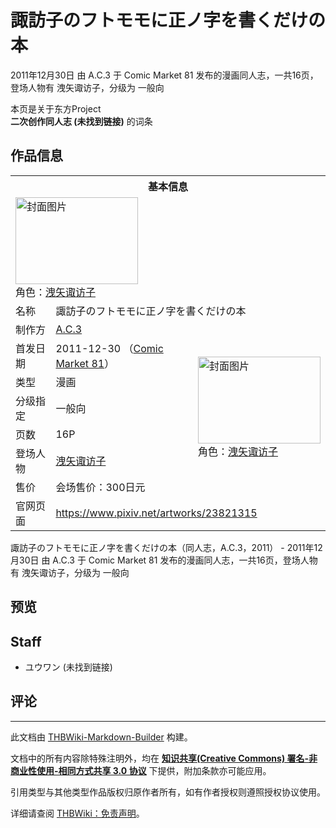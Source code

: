 # 諏訪子のフトモモに正ノ字を書くだけの本

<!-- source html: G:\repos\THBWiki-Markdown-Builder\THBWikiMarkdown\Temp\main\a\a1\ns0%3A%E8%AB%8F%E8%A8%AA%E5%AD%90%E3%81%AE%E3%83%95%E3%83%88%E3%83%A2%E3%83%A2%E3%81%AB%E6%AD%A3%E3%83%8E%E5%AD%97%E3%82%92%E6%9B%B8%E3%81%8F%E3%81%A0%E3%81%91%E3%81%AE%E6%9C%AC.html -->

2011年12月30日 由 A.C.3 于 Comic Market 81 发布的漫画同人志，一共16页，登场人物有 洩矢诹访子，分级为 一般向

本页是关于东方Project  
 **二次创作同人志 (未找到链接)** 的词条

## 作品信息

<table><tbody><tr><th colspan="3">基本信息</th></tr><tr><td class="cover-artwork-mobile" colspan="2"><a href="./文件-諏訪子のフトモモに正ノ字を書くだけの本封面.jpg.md" class="image" title="封面图片"><img alt="封面图片" src="https://upload.thwiki.cc/thumb/9/95/%E8%AB%8F%E8%A8%AA%E5%AD%90%E3%81%AE%E3%83%95%E3%83%88%E3%83%A2%E3%83%A2%E3%81%AB%E6%AD%A3%E3%83%8E%E5%AD%97%E3%82%92%E6%9B%B8%E3%81%8F%E3%81%A0%E3%81%91%E3%81%AE%E6%9C%AC%E5%B0%81%E9%9D%A2.jpg/196px-%E8%AB%8F%E8%A8%AA%E5%AD%90%E3%81%AE%E3%83%95%E3%83%88%E3%83%A2%E3%83%A2%E3%81%AB%E6%AD%A3%E3%83%8E%E5%AD%97%E3%82%92%E6%9B%B8%E3%81%8F%E3%81%A0%E3%81%91%E3%81%AE%E6%9C%AC%E5%B0%81%E9%9D%A2.jpg" decoding="async" loading="lazy" width="196" height="139" srcset="https://upload.thwiki.cc/thumb/9/95/%E8%AB%8F%E8%A8%AA%E5%AD%90%E3%81%AE%E3%83%95%E3%83%88%E3%83%A2%E3%83%A2%E3%81%AB%E6%AD%A3%E3%83%8E%E5%AD%97%E3%82%92%E6%9B%B8%E3%81%8F%E3%81%A0%E3%81%91%E3%81%AE%E6%9C%AC%E5%B0%81%E9%9D%A2.jpg/294px-%E8%AB%8F%E8%A8%AA%E5%AD%90%E3%81%AE%E3%83%95%E3%83%88%E3%83%A2%E3%83%A2%E3%81%AB%E6%AD%A3%E3%83%8E%E5%AD%97%E3%82%92%E6%9B%B8%E3%81%8F%E3%81%A0%E3%81%91%E3%81%AE%E6%9C%AC%E5%B0%81%E9%9D%A2.jpg 1.5x, https://upload.thwiki.cc/thumb/9/95/%E8%AB%8F%E8%A8%AA%E5%AD%90%E3%81%AE%E3%83%95%E3%83%88%E3%83%A2%E3%83%A2%E3%81%AB%E6%AD%A3%E3%83%8E%E5%AD%97%E3%82%92%E6%9B%B8%E3%81%8F%E3%81%A0%E3%81%91%E3%81%AE%E6%9C%AC%E5%B0%81%E9%9D%A2.jpg/392px-%E8%AB%8F%E8%A8%AA%E5%AD%90%E3%81%AE%E3%83%95%E3%83%88%E3%83%A2%E3%83%A2%E3%81%AB%E6%AD%A3%E3%83%8E%E5%AD%97%E3%82%92%E6%9B%B8%E3%81%8F%E3%81%A0%E3%81%91%E3%81%AE%E6%9C%AC%E5%B0%81%E9%9D%A2.jpg 2x" data-file-width="700" data-file-height="496"></a><div class="cover-char">角色：<a href="./洩矢诹访子.md" title="洩矢诹访子">洩矢诹访子</a></div></td>
</tr><tr><td class="label">名称</td><td colspan="2"> 諏訪子のフトモモに正ノ字を書くだけの本 </td></tr><tr><td class="label">制作方</td><td><a href="./A.C.3.md" title="A.C.3">A.C.3</a></td><td class="cover-artwork" rowspan="7" style="min-width:196px;"><a href="./文件-諏訪子のフトモモに正ノ字を書くだけの本封面.jpg.md" class="image" title="封面图片"><img alt="封面图片" src="https://upload.thwiki.cc/thumb/9/95/%E8%AB%8F%E8%A8%AA%E5%AD%90%E3%81%AE%E3%83%95%E3%83%88%E3%83%A2%E3%83%A2%E3%81%AB%E6%AD%A3%E3%83%8E%E5%AD%97%E3%82%92%E6%9B%B8%E3%81%8F%E3%81%A0%E3%81%91%E3%81%AE%E6%9C%AC%E5%B0%81%E9%9D%A2.jpg/196px-%E8%AB%8F%E8%A8%AA%E5%AD%90%E3%81%AE%E3%83%95%E3%83%88%E3%83%A2%E3%83%A2%E3%81%AB%E6%AD%A3%E3%83%8E%E5%AD%97%E3%82%92%E6%9B%B8%E3%81%8F%E3%81%A0%E3%81%91%E3%81%AE%E6%9C%AC%E5%B0%81%E9%9D%A2.jpg" decoding="async" loading="lazy" width="196" height="139" srcset="https://upload.thwiki.cc/thumb/9/95/%E8%AB%8F%E8%A8%AA%E5%AD%90%E3%81%AE%E3%83%95%E3%83%88%E3%83%A2%E3%83%A2%E3%81%AB%E6%AD%A3%E3%83%8E%E5%AD%97%E3%82%92%E6%9B%B8%E3%81%8F%E3%81%A0%E3%81%91%E3%81%AE%E6%9C%AC%E5%B0%81%E9%9D%A2.jpg/294px-%E8%AB%8F%E8%A8%AA%E5%AD%90%E3%81%AE%E3%83%95%E3%83%88%E3%83%A2%E3%83%A2%E3%81%AB%E6%AD%A3%E3%83%8E%E5%AD%97%E3%82%92%E6%9B%B8%E3%81%8F%E3%81%A0%E3%81%91%E3%81%AE%E6%9C%AC%E5%B0%81%E9%9D%A2.jpg 1.5x, https://upload.thwiki.cc/thumb/9/95/%E8%AB%8F%E8%A8%AA%E5%AD%90%E3%81%AE%E3%83%95%E3%83%88%E3%83%A2%E3%83%A2%E3%81%AB%E6%AD%A3%E3%83%8E%E5%AD%97%E3%82%92%E6%9B%B8%E3%81%8F%E3%81%A0%E3%81%91%E3%81%AE%E6%9C%AC%E5%B0%81%E9%9D%A2.jpg/392px-%E8%AB%8F%E8%A8%AA%E5%AD%90%E3%81%AE%E3%83%95%E3%83%88%E3%83%A2%E3%83%A2%E3%81%AB%E6%AD%A3%E3%83%8E%E5%AD%97%E3%82%92%E6%9B%B8%E3%81%8F%E3%81%A0%E3%81%91%E3%81%AE%E6%9C%AC%E5%B0%81%E9%9D%A2.jpg 2x" data-file-width="700" data-file-height="496"></a><div class="cover-char">角色：<a href="./洩矢诹访子.md" title="洩矢诹访子">洩矢诹访子</a></div></td>
</tr><tr><td class="label">首发日期</td><td>2011-12-30&#160;（<a href="/展会作品列表?e=Comic+Market%2381">Comic Market 81</a>）</td></tr><tr><td class="label">类型</td><td>漫画</td></tr><tr><td class="label">分级指定</td><td>一般向</td></tr><tr><td class="label">页数</td><td>16P</td></tr><tr><td class="label">登场人物</td><td><a href="./洩矢诹访子.md" title="洩矢诹访子">洩矢诹访子</a></td></tr><tr><td class="label">售价</td><td>会场售价：300日元</td></tr>
<tr><td class="label">官网页面</td><td colspan="2"><a rel="nofollow" class="external free" href="https://www.pixiv.net/artworks/23821315">https://www.pixiv.net/artworks/23821315</a></td></tr></tbody></table>

諏訪子のフトモモに正ノ字を書くだけの本（同人志，A.C.3，2011） - 2011年12月30日 由 A.C.3 于 Comic Market 81 发布的漫画同人志，一共16页，登场人物有 洩矢诹访子，分级为 一般向

## 预览

## Staff
- ユウワン (未找到链接)


## 评论




---

此文档由 [THBWiki-Markdown-Builder](https://github.com/Delsin-Yu/THBWiki-Markdown-Builder) 构建。

文档中的所有内容除特殊注明外，均在 [**知识共享(Creative Commons) 署名-非商业性使用-相同方式共享 3.0 协议**](https://creativecommons.org/licenses/by-sa/3.0/deed.zh-hans) 下提供，附加条款亦可能应用。

引用类型与其他类型作品版权归原作者所有，如有作者授权则遵照授权协议使用。

详细请查阅 [THBWiki：免责声明](https://thbwiki.cc/THBWiki:%E5%85%8D%E8%B4%A3%E5%A3%B0%E6%98%8E)。

